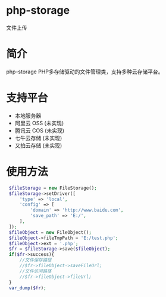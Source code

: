 # php-storage
文件上传

# 简介

php-storage PHP多存储驱动的文件管理类，支持多种云存储平台。

# 支持平台

- 本地服务器
- 阿里云 OSS (未实现)
- 腾讯云 COS (未实现) 
- 七牛云存储 (未实现)
- 又拍云存储 (未实现)

# 使用方法

   ```php
    $fileStorage = new FileStorage();
    $fileStorage->setDriver([
        'type' => 'local',
        'config' => [
            'domain' => 'http://www.baidu.com',
            'save_path' => 'E:/',
        ],
    ]);
    $fileObject = new FileObject();
    $fileObject->fileTmpPath = 'E:/test.php';
    $fileObject->ext = '.php';
    $fr = $fileStorage->save($fileObject);
    if($fr->success){
        //文件保存路径
        //$fr->fileObject->saveFileUrl;
        //文件访问路径
        //$fr->fileObject->fileUrl;
    }
    var_dump($fr);
   ```
